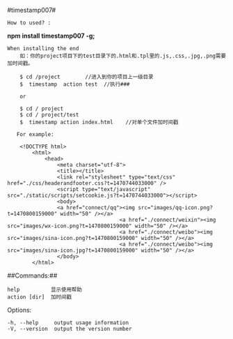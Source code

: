 #timestamp007#

    How to used? :
    
   <strong> npm install timestamp007 -g;</strong>        

    
    When installing the end 
        如：你的project项目下的test目录下的.html和.tpl里的.js,.css,.jpg,.png需要加时间戳。
       
        $ cd /project        //进入到你的项目上一级目录
        $  timestamp  action test  //执行###
        
        or  
        
        $ cd / project  
        $ cd / project/test
        $  timestamp action index.html    //对单个文件加时间戳   
        
       For example:
         
        <!DOCTYPE html>
            <html>
            	<head>
            		<meta charset="utf-8">
            		<title></title>
            		<link rel="stylesheet" type="text/css" href="./css/headerandfooter.css?t=1470744033000" />
            		<script type="text/javascript" src="./static/scripts/setcookie.js?t=1470744033000"></script>
            		<body>
            		<a href="connect/qq"><img src="images/qq-icon.png?t=1470800159000" width="50" /></a>
                    					<a href="./connect/weixin"><img src="images/wx-icon.png?t=1470800159000" width="50" /></a>
                    					<a href="./connect/weibo"><img src="images/sina-icon.png?t=1470800159000" width="50" /></a>
                    					<a href="./connect/weibo"><img src="images/sina-icon.jpg?t=1470800159000" width="50" /></a>
            		</body>
            </html>
       
       
       
       
##Commands:##

    help          显示使用帮助
    action [dir]  加时间戳

  Options:

    -h, --help     output usage information
    -V, --version  output the version number

